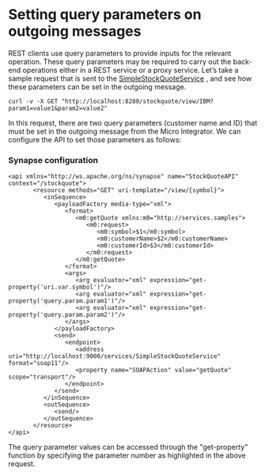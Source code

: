 # Setting query parameters on outgoing messages

REST clients use query parameters to provide inputs for the relevant
operation. These query parameters may be required to carry out the
back-end operations either in a REST service or a proxy service. Let’s
take a sample request that is sent to the
[SimpleStockQuoteService](https://docs.wso2.com/display/EI650/Setting+Up+the+ESB+Samples)
, and see how these parameters can be set in the outgoing message.

```
curl -v -X GET "http://localhost:8280/stockquote/view/IBM?param1=value1&param2=value2"
```

In this request, there are two query parameters (customer name and ID) that must be set in the outgoing message from the Micro Integrator. We can configure the API to set those parameters as follows:

### Synapse configuration

``` 
<api xmlns="http://ws.apache.org/ns/synapse" name="StockQuoteAPI" context="/stockquote">
       <resource methods="GET" uri-template="/view/{symbol}">
          <inSequence>
             <payloadFactory media-type="xml">
                <format>
                   <m0:getQuote xmlns:m0="http://services.samples">
                      <m0:request>
                         <m0:symbol>$1</m0:symbol>
                         <m0:customerName>$2</m0:customerName>
                         <m0:customerId>$3</m0:customerId>
                      </m0:request>
                   </m0:getQuote>
                </format>
                <args>
                   <arg evaluator="xml" expression="get-property('uri.var.symbol')"/>
                   <arg evaluator="xml" expression="get-property('query.param.param1')"/>
                   <arg evaluator="xml" expression="get-property('query.param.param2')"/>
                </args>
             </payloadFactory>
             <send>
                <endpoint>
                   <address uri="http://localhost:9000/services/SimpleStockQuoteService" format="soap11"/>
                   <property name="SOAPAction" value="getQuote" scope="transport"/>
                </endpoint>
             </send>
          </inSequence>
          <outSequence>
             <send/>
          </outSequence>
       </resource>
</api>                  
```
  
The query parameter values can be accessed through the "get-property"
function by specifying the parameter number as highlighted in the above
request.